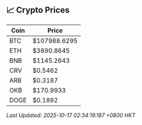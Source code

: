 ## 📈 Crypto Prices

| Coin | Price |
| ---- | ----- |
| BTC | $107988.6295 |
| ETH | $3890.8645 |
| BNB | $1145.2643 |
| CRV | $0.5462 |
| ARB | $0.3187 |
| OKB | $170.9933 |
| DOGE | $0.1892 |

_Last Updated: 2025-10-17 02:34:19.187 +0800 HKT_